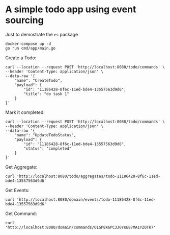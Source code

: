 # A simple todo app using event sourcing


Just to demostrate the `es` package

```
docker-compose up -d
go run cmd/app/main.go
```

Create a Todo:

```
curl --location --request POST 'http://localhost:8080/todo/commands' \
--header 'Content-Type: application/json' \
--data-raw '{
    "name": "CreateTodo",
    "payload": {
        "id": "11186428-8f6c-11ed-bde4-13557563d9d6",
        "title": "do task 1"
    }
}'
```

Mark it completed:

```
curl --location --request POST 'http://localhost:8080/todo/commands' \
--header 'Content-Type: application/json' \
--data-raw '{
    "name": "UpdateTodoStatus",
    "payload": {
        "id": "11186428-8f6c-11ed-bde4-13557563d9d6",
        "status": "completed"
    }
}'
```

Get Aggregate:

```
curl 'http://localhost:8080/todo/aggregates/todo-11186428-8f6c-11ed-bde4-13557563d9d6'
```

Get Events:

```
curl 'http://localhost:8080/domain/events/todo-11186428-8f6c-11ed-bde4-13557563d9d6'
```

Get Command:

```
curl 'http://localhost:8080/domain/commands/01GP8X6PC3J6YKE87MA1YZ0TK7'
```

